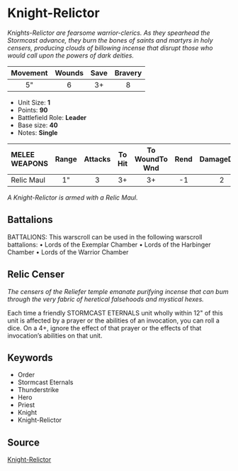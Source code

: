 # Knight-Relictor

_Knights-Relictor are fearsome warrior-clerics. As they spearhead the Stormcast advance, they burn the bones of saints and martyrs in holy censers, producing clouds of billowing incense that disrupt those who would call upon the powers of dark deities._


| Movement | Wounds | Save | Bravery |
|:--------:|:------:|:----:|:-------:|
| 5" | 6 | 3+ | 8 |

* Unit Size: **1**
* Points: **90**
* Battlefield Role: **Leader**
* Base size: **40**
* Notes: **Single**

| MELEE WEAPONS | Range | Attacks | To Hit | To WoundTo Wnd | Rend | DamageDmg |
|:---|:--:|:--:|:--:|:--:|:--:|:--:|
| Relic Maul | 1" | 3 | 3+ | 3+ | -1 | 2 |


_A Knight-Relictor is armed with a Relic Maul._

## Battalions

BATTALIONS: This warscroll can be used in the following warscroll battalions: • Lords of the Exemplar Chamber • Lords of the Harbinger Chamber • Lords of the Warrior Chamber

## Relic Censer

_The censers of the Reliefer temple emanate purifying incense that can bum through the very fabric of heretical falsehoods and mystical hexes._

Each time a friendly STORMCAST ETERNALS unit wholly within 12" of this unit is affected by a prayer or the abilities of an invocation, you can roll a dice. On a 4+, ignore the effect of that prayer or the effects of that invocation’s abilities on that unit.

## Keywords

* Order
* Stormcast Eternals
* Thunderstrike
* Hero
* Priest
* Knight
* Knight-Relictor


## Source

[Knight-Relictor](https://wahapedia.ru/aos3/factions/stormcast-eternals/Knight-Relictor)
